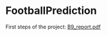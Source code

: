 # FootballPrediction

First steps of the project: [B9_report.pdf](https://github.com/user-attachments/files/17970081/B9_report.pdf)

